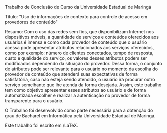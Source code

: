 Trabalho de Conclusão de Curso da Universidade Estadual de Maringá

Título: "Uso de informações de contexto para controle de acesso em provedores de conteúdo"

Resumo:
Com o uso das redes sem fios, que disponibilizam Internet nos dispositivos móveis, a quantidade de serviços e conteúdos oferecidos aos usuários é imensa e como cada provedor de conteúdo que o usuário acessa pode apresentar atributos relacionados aos serviços oferecidos, como por exemplo: número de clientes conectados, tempo de resposta, custo e qualidade do serviço, os valores desses atributos podem ser modificados dependendo da situação do provedor. Dessa forma, o conjunto de atributos pode ser relevante para o usuário no momento da escolha do provedor de conteúdo que atenderá suas expectativas de forma satisfatória, caso não esteja sendo atendido, o usuário irá procurar outro serviço semelhante que lhe atenda da forma desejada. Assim, este trabalho tem como objetivo apresentar esses atributos ao usuário e de forma automatizada escolher e realizar a autenticação no provedor de forma transparente para o usuário.

O Trabalho foi desenvolvido como parte necessária para a obtenção do grau de Bacharel em Informática pela Universidade Estadual de Maringá.

Este trabalho foi escrito em \LaTeX.

